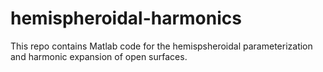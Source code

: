 # hemispheroidal-harmonics
This repo contains Matlab code for the hemispsheroidal parameterization and harmonic expansion of open surfaces.
